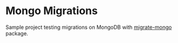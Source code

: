 # Mongo Migrations

Sample project testing migrations on MongoDB with [migrate-mongo](https://www.npmjs.com/package/migrate-mongo) package.
